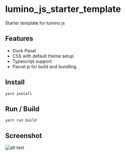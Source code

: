 # lumino_js_starter_template

Starter template for lumino js

## Features
 - Dock Panel
 - CSS with default theme setup
 - Typescript support
 - Parcel js for build and bundling

## Install
```
yarn install 
```

## Run / Build
```
yarn run build
```

## Screenshot

![alt text](hhttps://github.com/vivekg13186/lumino_js_starter_template/blob/main/screenshot.png?raw=true)
